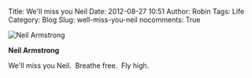 Title: We'll miss you Neil
Date: 2012-08-27 10:51
Author: Robin
Tags: Life
Category: Blog
Slug: well-miss-you-neil
nocomments: True

![Neil Armstrong](/images/2012/08/neil_armstrong.jpeg "Neil Armstrong")

**Neil Armstrong**

We'll miss you Neil.  Breathe free.  Fly high.

